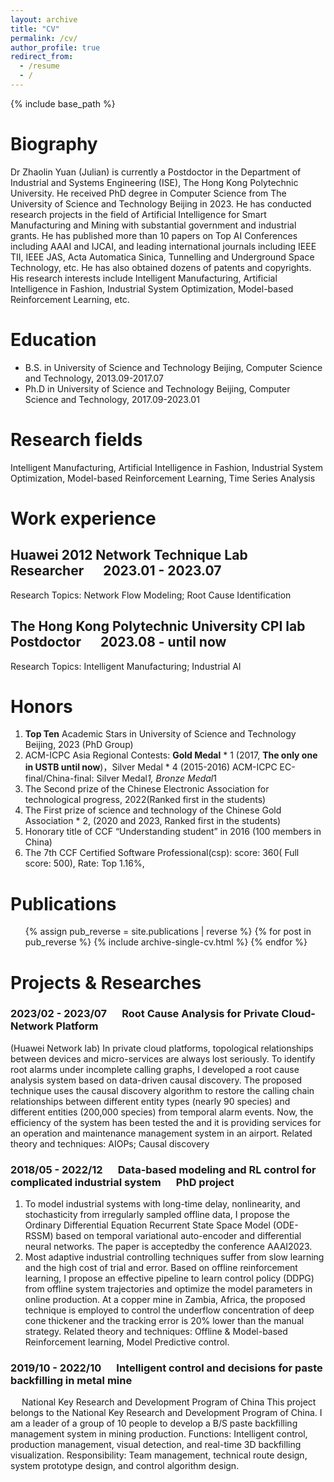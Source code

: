 ```yaml
---
layout: archive
title: "CV"
permalink: /cv/
author_profile: true
redirect_from:
  - /resume
  - /
---
```

{% include base_path %}

Biography
=========

Dr Zhaolin Yuan (Julian) is currently a Postdoctor in the Department of Industrial and Systems Engineering (ISE), The Hong Kong Polytechnic University. He received PhD degree in Computer Science from The University of Science and Technology Beijing in 2023. He has conducted research projects in the field of Artificial Intelligence for Smart Manufacturing and Mining with substantial government and industrial grants. He has published more than 10 papers on Top AI Conferences including AAAI and IJCAI, and leading international journals including IEEE TII, IEEE JAS, Acta Automatica Sinica, Tunnelling and Underground Space Technology, etc. He has also obtained dozens of patents and copyrights. His research interests include Intelligent Manufacturing, Artificial Intelligence in Fashion, Industrial System Optimization, Model-based Reinforcement Learning, etc.  

Education
=========

* B.S. in University of Science and Technology Beijing, Computer Science and Technology, 2013.09-2017.07
* Ph.D in University of Science and Technology Beijing, Computer Science and Technology, 2017.09-2023.01

**Research fields**
===================

Intelligent Manufacturing, Artificial Intelligence in Fashion, Industrial System Optimization, Model-based Reinforcement Learning, Time Series Analysis

Work experience
===============

## Huawei 2012 Network Technique Lab &emsp;  Researcher &emsp; 2023.01 - 2023.07
Research Topics: Network Flow Modeling; Root Cause Identification

## The Hong Kong Polytechnic University CPI lab &emsp; Postdoctor &emsp; 2023.08 - until now
Research Topics: Intelligent Manufacturing; Industrial AI

Honors
===================

1. **Top Ten** Academic Stars in University of Science and Technology Beijing, 2023 (PhD Group)
2. ACM-ICPC Asia Regional Contests: **Gold Medal** * 1 (2017, **The only one in USTB until now**)，Silver Medal * 4 (2015-2016) ACM-ICPC EC-final/China-final: Silver Medal*1, Bronze Medal*1
3. The Second prize of the Chinese Electronic Association for technological progress, 2022(Ranked first in the students)
4. The First prize of science and technology of the Chinese Gold Association * 2, (2020 and 2023, Ranked first in the students)
5. Honorary title of CCF “Understanding student” in 2016 (100 members in China)
6. The 7th CCF Certified Software Professional(csp): score: 360( Full score: 500), Rate: Top 1.16%,

Publications
============

<ul>
{% assign pub_reverse = site.publications | reverse %}
{% for post in pub_reverse %}
  {% include archive-single-cv.html %}
{% endfor %}</ul>


Projects & Researches
===================

### 2023/02 - 2023/07 &emsp; Root Cause Analysis for Private Cloud-Network Platform
(Huawei Network lab)
In private cloud platforms, topological relationships between devices and micro-services are always lost seriously. To identify root alarms under incomplete calling graphs, I developed a root cause analysis system based on data-driven causal discovery. The proposed technique uses the causal discovery algorithm to restore the calling chain relationships between different entity types (nearly 90 species) and different entities (200,000 species) from temporal alarm events. Now, the efficiency of the system has been tested the  and it is providing services for an operation and maintenance management system in an airport.
Related theory and techniques: AIOPs; Causal discovery

### 2018/05 - 2022/12 &emsp; Data-based modeling and RL control for complicated industrial system &emsp; PhD project
1. To model industrial systems with long-time delay, nonlinearity, and stochasticity from irregularly sampled offline data, I propose the Ordinary Differential Equation Recurrent State Space Model (ODE-RSSM) based on temporal variational auto-encoder and differential neural networks. The paper is acceptedby the conference AAAI2023.
2. Most adaptive industrial controlling techniques suffer from slow learning and the high cost of trial and error. Based on offline reinforcement learning, I propose an effective pipeline to learn control policy (DDPG) from offline system trajectories and optimize the model parameters in online production. At a copper mine in Zambia, Africa, the proposed technique is employed to control the underflow concentration of deep cone thickener and the tracking error is 20% lower than the manual strategy.
Related theory and techniques: Offline &  Model-based Reinforcement learning, Model Predictive control.

### 2019/10 - 2022/10 &emsp; Intelligent control and decisions for paste backfilling in metal mine
 &emsp; National Key Research and Development Program of China
This project belongs to the National Key Research and Development Program of China. I am a leader of a group of 10 people to develop a B/S paste backfilling management system in mining production.
Functions: Intelligent control, production management, visual detection, and real-time 3D backfilling visualization.
Responsibility: Team management, technical route design, system prototype design, and control algorithm design.

